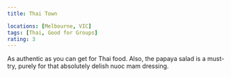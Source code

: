```yaml
---
title: Thai Town

locations: [Melbourne, VIC]
tags: [Thai, Good for Groups]
rating: 3
---
```


As authentic as you can get for Thai food. Also, the papaya salad is a must-try, purely for that absolutely delish nuoc mam dressing.